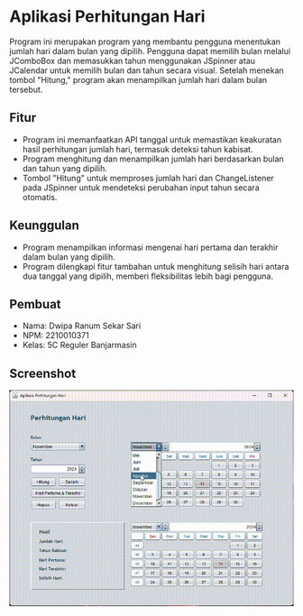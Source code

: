 
# Aplikasi Perhitungan Hari

Program ini merupakan program yang membantu pengguna menentukan jumlah hari dalam bulan yang dipilih. Pengguna dapat memilih bulan melalui JComboBox dan memasukkan tahun menggunakan JSpinner atau JCalendar untuk memilih bulan dan tahun secara visual. Setelah menekan tombol "Hitung," program akan menampilkan jumlah hari dalam bulan tersebut.

## Fitur

- Program ini memanfaatkan API tanggal untuk memastikan keakuratan hasil perhitungan jumlah hari, termasuk deteksi tahun kabisat.
- Program menghitung dan menampilkan jumlah hari berdasarkan bulan dan tahun yang dipilih.
- Tombol "Hitung" untuk memproses jumlah hari dan ChangeListener pada JSpinner untuk mendeteksi perubahan input tahun secara otomatis.

## Keunggulan

- Program menampilkan informasi mengenai hari pertama dan terakhir dalam bulan yang dipilih.
- Program dilengkapi fitur tambahan untuk menghitung selisih hari antara dua tanggal yang dipilih, memberi fleksibilitas lebih bagi pengguna.
  
## Pembuat

- Nama: Dwipa Ranum Sekar Sari
- NPM: 2210010371
- Kelas: 5C Reguler Banjarmasin

## Screenshot

![App Screenshot](https://github.com/ranoem/AplikasiPerhitunganHari/blob/main/img/app.gif)

